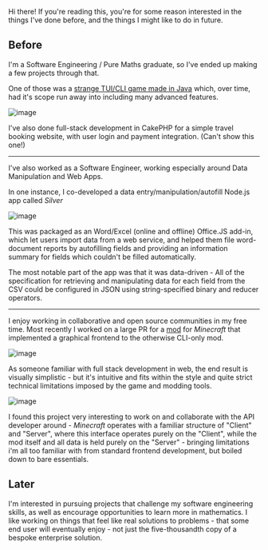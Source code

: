 Hi there! If you're reading this, you're for some reason interested in the things I've done before, and the things I might like to do in future. 

## Before

I'm a Software Engineering / Pure Maths graduate, so I've ended up making a few projects through that.

One of those was a [strange TUI/CLI game made in Java](https://github.com/HestiMae/rogue-bizarre-adventure) which, over time, had it's scope run away into including many advanced features.

![image](https://user-images.githubusercontent.com/62225435/192214477-c7739a1e-cf31-4ddc-a5b3-c6a83e952fdc.png)

I've also done full-stack development in CakePHP for a simple travel booking website, with user login and payment integration. (Can't show this one!)

---

I've also worked as a Software Engineer, working especially around Data Manipulation and Web Apps. 

In one instance, I co-developed a data entry/manipulation/autofill Node.js app called *Silver*

![image](https://user-images.githubusercontent.com/62225435/192213698-f93930a3-a116-4187-a3bc-3338b4b2eeb1.png)

This was packaged as an Word/Excel (online and offline) Office.JS add-in, which let users import data from a web service, and helped them file word-document reports by autofilling fields and providing an information summary for fields which couldn't be filled automatically.

The most notable part of the app was that it was data-driven - All of the specification for retrieving and manipulating data for each field from the CSV could be configured in JSON using string-specified binary and reducer operators.

---

I enjoy working in collaborative and open source communities in my free time. Most recently I worked on a large PR for a [mod](https://modrinth.com/mod/switchy) for _Minecraft_ that implemented a graphical frontend to the otherwise CLI-only mod.

![image](https://user-images.githubusercontent.com/62225435/229393994-574873ea-7194-4b02-9d55-d4a299e69f67.png)

As someone familiar with full stack development in web, the end result is visually simplistic - but it's intuitive and fits within the style and quite strict technical limitations imposed by the game and modding tools.

![image](https://user-images.githubusercontent.com/62225435/229394030-7e98fb70-f688-4bd5-9e41-68ac3a6d94cc.png)

I found this project very interesting to work on and collaborate with the API developer around - _Minecraft_ operates with a familiar structure of "Client" and "Server", where this interface operates purely on the "Client", while the mod itself and all data is held purely on the "Server" - bringing limitations i'm all too familiar with from standard frontend development, but boiled down to bare essentials.

## Later

I'm interested in pursuing projects that challenge my software engineering skills, as well as encourage opportunities to learn more in mathematics. I like working on things that feel like real solutions to problems - that some end user will eventually enjoy - not just the five-thousandth copy of a bespoke enterprise solution.
